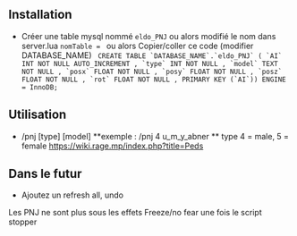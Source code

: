 
## Installation
- Créer une table mysql nommé `eldo_PNJ` ou alors modifié le nom dans server.lua `nomTable = `
ou alors Copier/coller ce code (modifier DATABASE_NAME)
``` CREATE TABLE `DATABASE_NAME`.`eldo_PNJ` ( `AI` INT NOT NULL AUTO_INCREMENT , `type` INT NOT NULL , `model` TEXT NOT NULL , `posx` FLOAT NOT NULL , `posy` FLOAT NOT NULL , `posz` FLOAT NOT NULL , `rot` FLOAT NOT NULL , PRIMARY KEY (`AI`)) ENGINE = InnoDB;```

## Utilisation
- /pnj [type] [model] **exemple : /pnj 4 u_m_y_abner **
type 4 = male, 5 = female https://wiki.rage.mp/index.php?title=Peds
## Dans le futur 
- Ajoutez un refresh all, undo


Les PNJ ne sont plus sous les effets Freeze/no fear une fois le script stopper
